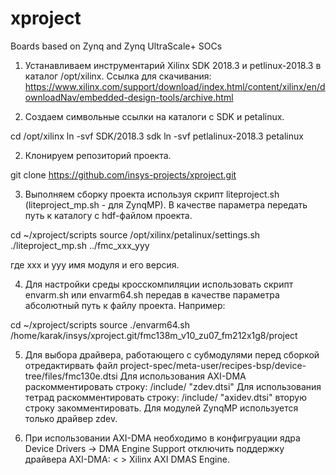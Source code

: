 # xproject
Boards based on Zynq and Zynq UltraScale+ SOCs

1. Устанавливаем инструментарий Xilinx SDK 2018.3 и petlinux-2018.3 в каталог /opt/xilinx. Ссылка для скачивания:
   https://www.xilinx.com/support/download/index.html/content/xilinx/en/downloadNav/embedded-design-tools/archive.html

2. Создаем символьные ссылки на каталоги с SDK и petalinux.
  
  cd /opt/xilinx
  ln -svf SDK/2018.3 sdk
  ln -svf petlalinux-2018.3 petalinux
   
2. Клонируем репозиторий проекта.

git clone https://github.com/insys-projects/xproject.git 

3. Выполняем сборку проекта используя скрипт liteproject.sh (liteproject_mp.sh - для ZynqMP). В качестве параметра передать путь к каталогу с hdf-файлом 
проекта.

cd ~/xproject/scripts
source /opt/xilinx/petalinux/settings.sh
./liteproject_mp.sh ../fmc_xxx_yyy

где xxx и yyy имя модуля и его версия.

4. Для настройки среды кросскомпиляции использовать скрипт envarm.sh или envarm64.sh передав в 
качестве параметра абсолютный путь к файлу проекта. Например:

cd ~/xproject/scripts
source ./envarm64.sh /home/karak/insys/xproject.git/fmc138m_v10_zu07_fm212x1g8/project

5. Для выбора драйвера, работающего с субмодулями перед сборкой отредактирвать файл
   project-spec/meta-user/recipes-bsp/device-tree/files/fmc130e.dtsi
   Для использования AXI-DMA раскомментировать строку: /include/ "zdev.dtsi"
   Для использования тетрад раскомментировать строку:  /include/ "axidev.dtsi"
   вторую строку закомментировать. Для модулей ZynqMP используется только драйвер zdev.

6. При использовании AXI-DMA необходимо в конфигруации ядра Device Drivers -> DMA Engine Support 
   отключить поддержку драйвера AXI-DMA: < > Xilinx AXI DMAS Engine.
